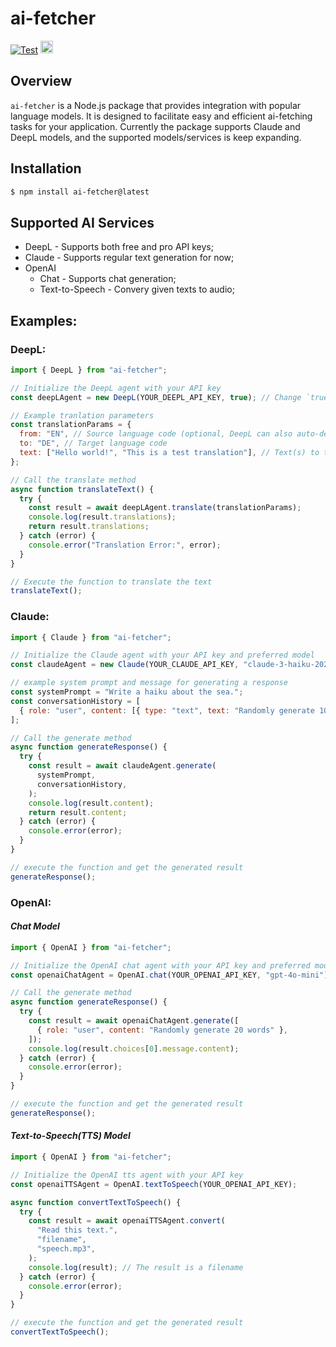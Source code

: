 # ai-fetcher

[![Test](https://github.com/terrence-ou/ai-fetcher/actions/workflows/CI.yml/badge.svg)](https://github.com/terrence-ou/ai-fetcher/actions/workflows/CI.yml)
<img height="20px" src="https://img.shields.io/badge/License-MIT-yellow.svg" alt="LICENSE"/>

## Overview
`ai-fetcher` is a Node.js package that provides integration with popular language models. It is designed to facilitate easy and efficient ai-fetching tasks for your application. Currently the package supports Claude and DeepL models, and the supported models/services is keep expanding.

## Installation

```bash
$ npm install ai-fetcher@latest
```

## Supported AI Services

- DeepL - Supports both free and pro API keys;
- Claude - Supports regular text generation for now;
- OpenAI
  - Chat - Supports chat generation;
  - Text-to-Speech - Convery given texts to audio;

## Examples:
### DeepL:
```javascript
import { DeepL } from "ai-fetcher";

// Initialize the DeepL agent with your API key
const deepLAgent = new DeepL(YOUR_DEEPL_API_KEY, true); // Change `true` to `false` if not using Pro API key

// Example tranlation parameters
const translationParams = {
  from: "EN", // Source language code (optional, DeepL can also auto-detect the input language)
  to: "DE", // Target language code
  text: ["Hello world!", "This is a test translation"], // Text(s) to translate
};

// Call the translate method
async function translateText() {
  try {
    const result = await deepLAgent.translate(translationParams);
    console.log(result.translations);
    return result.translations;
  } catch (error) {
    console.error("Translation Error:", error);
  }
}

// Execute the function to translate the text
translateText();
```

### Claude:
```javascript
import { Claude } from "ai-fetcher";

// Initialize the Claude agent with your API key and preferred model
const claudeAgent = new Claude(YOUR_CLAUDE_API_KEY, "claude-3-haiku-20240307"); // You can also specify the model

// example system prompt and message for generating a response
const systemPrompt = "Write a haiku about the sea.";
const conversationHistory = [
  { role: "user", content: [{ type: "text", text: "Randomly generate 10 words."] } }
];

// Call the generate method
async function generateResponse() {
  try {
    const result = await claudeAgent.generate(
      systemPrompt,
      conversationHistory,
    );
    console.log(result.content);
    return result.content;
  } catch (error) {
    console.error(error);
  }
}

// execute the function and get the generated result
generateResponse();
```

### OpenAI:

#### *Chat Model*
```javascript
import { OpenAI } from "ai-fetcher";

// Initialize the OpenAI chat agent with your API key and preferred model
const openaiChatAgent = OpenAI.chat(YOUR_OPENAI_API_KEY, "gpt-4o-mini");

// Call the generate method
async function generateResponse() {
  try {
    const result = await openaiChatAgent.generate([
      { role: "user", content: "Randomly generate 20 words" },
    ]);
    console.log(result.choices[0].message.content);
  } catch (error) {
    console.error(error);
  }
}

// execute the function and get the generated result
generateResponse();
```

#### *Text-to-Speech(TTS) Model*
```javascript
import { OpenAI } from "ai-fetcher";

// Initialize the OpenAI tts agent with your API key
const openaiTTSAgent = OpenAI.textToSpeech(YOUR_OPENAI_API_KEY);

async function convertTextToSpeech() {
  try {
    const result = await openaiTTSAgent.convert(
      "Read this text.",
      "filename",
      "speech.mp3",
    );
    console.log(result); // The result is a filename
  } catch (error) {
    console.error(error);
  }
}

// execute the function and get the generated result
convertTextToSpeech();
```
